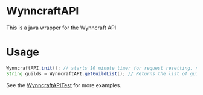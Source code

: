 # WynncraftAPI
This is a java wrapper for the Wynncraft API

# Usage
```java
WynncraftAPI.init(); // starts 10 minute timer for request resetting. needs to be called only once.
String guilds = WynncraftAPI.getGuildList(); // Returns the list of guilds as:  guild, anotherguild,
```
See the [WynncraftAPITest](https://github.com/GravelCZLP/WynncraftAPI/blob/master/WynncraftAPI/src/test/java/cz/GravelCZLP/WynncraftAPI/WynncraftAPITest.java) for more examples.
